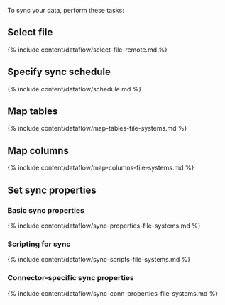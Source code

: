 To sync your data, perform these tasks:

## Select file
{% include content/dataflow/select-file-remote.md %}

## Specify sync schedule
{% include content/dataflow/schedule.md %}

## Map tables

{% include content/dataflow/map-tables-file-systems.md %}

## Map columns

{% include content/dataflow/map-columns-file-systems.md %}

## Set sync properties

### Basic sync properties

{% include content/dataflow/sync-properties-file-systems.md %}

### Scripting for sync

{% include content/dataflow/sync-scripts-file-systems.md %}

### Connector-specific sync properties

{% include content/dataflow/sync-conn-properties-file-systems.md %}
